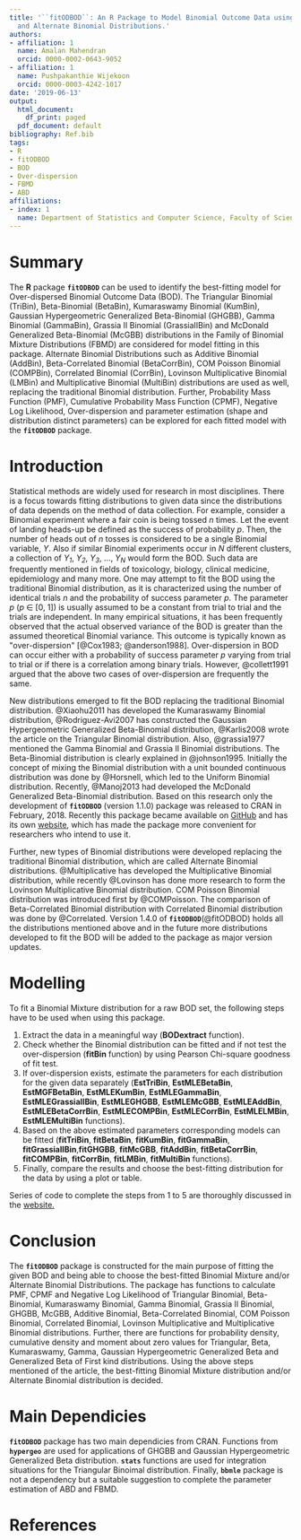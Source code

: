 ```yaml
---
title: '``fitODBOD``: An R Package to Model Binomial Outcome Data using Binomial Mixture
  and Alternate Binomial Distributions.'
authors:
- affiliation: 1
  name: Amalan Mahendran
  orcid: 0000-0002-0643-9052
- affiliation: 1
  name: Pushpakanthie Wijekoon
  orcid: 0000-0003-4242-1017
date: '2019-06-13'
output:
  html_document:
    df_print: paged
  pdf_document: default
bibliography: Ref.bib
tags:
- R
- fitODBOD
- BOD
- Over-dispersion
- FBMD
- ABD
affiliations:
- index: 1
  name: Department of Statistics and Computer Science, Faculty of Science, University of Peradeniya.
---
```


# Summary

The **R** package **``fitODBOD``** can be used to identify the best-fitting
model for Over-dispersed Binomial Outcome Data (BOD). The Triangular
Binomial (TriBin), Beta-Binomial (BetaBin), Kumaraswamy Binomial
(KumBin), Gaussian Hypergeometric Generalized Beta-Binomial (GHGBB),
Gamma Binomial (GammaBin), Grassia II Binomial (GrassiaIIBin) and
McDonald Generalized Beta-Binomial (McGBB) distributions in the Family
of Binomial Mixture Distributions (FBMD) are considered for model
fitting in this package. Alternate Binomial Distributions such as
Additive Binomial (AddBin), Beta-Correlated Binomial (BetaCorrBin), COM
Poisson Binomial (COMPBin), Correlated Binomial (CorrBin), Lovinson
Multiplicative Binomial (LMBin) and Multiplicative Binomial (MultiBin)
distributions are used as well, replacing the traditional Binomial
distribution. Further, Probability Mass Function (PMF), Cumulative
Probability Mass Function (CPMF), Negative Log Likelihood,
Over-dispersion and parameter estimation (shape and distribution
distinct parameters) can be explored for each fitted model with the
**``fitODBOD``** package. 

# Introduction

Statistical methods are widely used for research in most disciplines. There is a focus towards fitting
distributions to given data since the distributions of data depends on
the method of data collection. For example, consider a Binomial
experiment where a fair coin is being tossed *n* times. Let the
event of landing heads-up be defined as the success of probability *p*.
Then, the number of heads out of *n* tosses is considered to be a single
Binomial variable, *Y*. Also if similar Binomial experiments occur in
*N* different clusters, a collection of *Y<sub>1<sub>*,
*Y<sub>2<sub>*, *Y<sub>3<sub>*, ..., *Y<sub>N<sub>* would form the BOD.
Such data are frequently mentioned in fields of toxicology, biology,
clinical medicine, epidemiology and many more. One may attempt to fit
the BOD using the traditional Binomial distribution, as it is
characterized using the number of identical trials *n* and the
probability of success parameter *p*. The parameter *p* (*p* $\in$ [0, 1]) 
is usually assumed to be a constant from trial to trial and
the trials are independent. In many empirical situations, it has been
frequently observed that the actual observed variance of the BOD is
greater than the assumed theoretical Binomial variance. This outcome is
typically known as "over-dispersion" [@Cox1983; @anderson1988].
Over-dispersion in BOD can occur either with a probability of success
parameter *p* varying from trial to trial or if there is a correlation
among binary trials. However, @collett1991 argued that the above two
cases of over-dispersion are frequently the same.

New distributions emerged to fit the BOD replacing the traditional
Binomial distribution. @Xiaohu2011 has developed the
Kumaraswamy Binomial distribution, @Rodriguez-Avi2007 has
constructed the Gaussian Hypergeometric Generalized Beta-Binomial
distribution, @Karlis2008 wrote the article on the
Triangular Binomial distribution. Also, @grassia1977 mentioned the 
Gamma Binomial and Grassia II Binomial distributions. The Beta-Binomial 
distribution is clearly explained in @johnson1995. Initially the concept 
of mixing the Binomial distribution with a unit bounded continuous distribution 
was done by @Horsnell, which led to the Uniform Binomial distribution. 
Recently, @Manoj2013 had developed the McDonald Generalized Beta-Binomial 
distribution. Based on this research only the development of **``fitODBOD``**
(version 1.1.0) package was released to CRAN in February, 2018. 
Recently this package became available on [GitHub](https://github.com/Amalan-ConStat/R-fitODBOD) 
and has its own [website](https://amalan-constat.github.io/R-fitODBOD/index.html), 
which has made the package more convenient for researchers who intend to use it.

Further, new types of Binomial distributions were developed replacing the
traditional Binomial distribution, which are called Alternate
Binomial distributions. @Multiplicative has developed the Multiplicative
Binomial distribution, while recently @Lovinson has done more
research to form the Lovinson Multiplicative Binomial distribution. COM
Poisson Binomial distribution was introduced first by @COMPoisson. 
The comparison of Beta-Correlated Binomial distribution with
Correlated Binomial distribution was done by @Correlated.
Version 1.4.0 of **``fitODBOD``**(@fitODBOD) holds all the distributions mentioned 
above and in the future more distributions developed to fit the BOD will
be added to the package as major version updates.

# Modelling

To fit a Binomial Mixture distribution for a raw BOD set, the following
steps have to be used when using this package.

1.  Extract the data in a meaningful way (**BODextract** function).
2.  Check whether the Binomial distribution can be fitted and if not
    test the over-dispersion (**fitBin** function) by using Pearson
    Chi-square goodness of fit test.
3.  If over-dispersion exists, estimate the parameters for each
    distribution for the given data separately (**EstTriBin**,
    **EstMLEBetaBin**, **EstMGFBetaBin**, **EstMLEKumBin**,
    **EstMLEGammaBin**, **EstMLEGrassiaIIBin**, **EstMLEGHGBB**,
    **EstMLEMcGBB**, **EstMLEAddBin**, **EstMLEBetaCorrBin**,
    **EstMLECOMPBin**, **EstMLECorrBin**, **EstMLELMBin**,
    **EstMLEMultiBin** functions).
4.  Based on the above estimated parameters corresponding models can be
    fitted (**fitTriBin**, **fitBetaBin**, **fitKumBin**, **fitGammaBin**, 
    **fitGrassiaIIBin**,**fitGHGBB**, **fitMcGBB**, **fitAddBin**,
    **fitBetaCorrBin**, **fitCOMPBin**, **fitCorrBin**, **fitLMBin**,
    **fitMultiBin** functions).
5.  Finally, compare the results and choose the best-fitting distribution
    for the data by using a plot or table.

Series of code to complete the steps from 1 to 5 are thoroughly discussed in 
the [website.](https://amalan-constat.github.io/R-fitODBOD/articles/BMDs_and_ABDs_fitxxxBin.html) 

# Conclusion

The **``fitODBOD``** package is constructed for the main purpose of fitting
the given BOD and being able to choose the best-fitted Binomial Mixture
and/or Alternate Binomial Distributions. The package has functions to
calculate PMF, CPMF and Negative Log Likelihood of Triangular Binomial,
Beta-Binomial, Kumaraswamy Binomial, Gamma Binomial, Grassia II
Binomial, GHGBB, McGBB, Additive Binomial, Beta-Correlated Binomial, COM
Poisson Binomial, Correlated Binomial, Lovinson Multiplicative and
Multiplicative Binomial distributions. Further, there are
functions for probability density, cumulative density and moment about
zero values for Triangular, Beta, Kumaraswamy, Gamma, Gaussian Hypergeometric 
Generalized Beta and Generalized Beta of First kind distributions. Using the 
above steps mentioned of the article, the best-fitting Binomial Mixture 
distribution and/or Alternate Binomial distribution is decided.

# Main Dependicies

**``fitODBOD``** package has two main dependicies from CRAN. Functions from 
**``hypergeo``** are used for applications of GHGBB and Gaussian Hypergeometric 
Generalized Beta distribution. **``stats``** functions are used for integration 
situations for the Triangular Binoimal distribution. Finally, **``bbmle``** 
package is not a dependency but a suitable suggestion to complete the parameter 
estimation of ABD and FBMD.

# References
